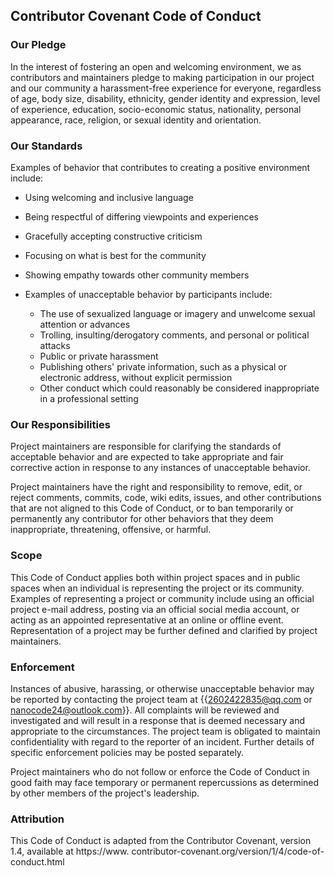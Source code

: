 ## Contributor Covenant Code of Conduct
### Our Pledge
In the interest of fostering an open and welcoming environment, we as contributors and maintainers pledge to making 
participation in our project and our community a harassment-free experience for everyone, regardless of age, body 
size, disability, ethnicity, gender identity and expression, level of experience, education, socio-economic status, 
nationality, personal appearance, race, religion, or sexual identity and orientation.   

### Our Standards
Examples of behavior that contributes to creating a positive environment include:

- Using welcoming and inclusive language
- Being respectful of differing viewpoints and experiences
- Gracefully accepting constructive criticism
- Focusing on what is best for the community
- Showing empathy towards other community members
- Examples of unacceptable behavior by participants include:

  - The use of sexualized language or imagery and unwelcome sexual attention or advances
  - Trolling, insulting/derogatory comments, and personal or political attacks
  - Public or private harassment
  - Publishing others' private information, such as a physical or electronic address, without explicit permission
  - Other conduct which could reasonably be considered inappropriate in a professional setting
  
### Our Responsibilities
Project maintainers are responsible for clarifying the standards of acceptable behavior and are expected to take 
appropriate and fair corrective action in response to any instances of unacceptable behavior.  

Project maintainers have the right and responsibility to remove, edit, or reject comments, commits, code, wiki edits,
issues, and other contributions that are not aligned to this Code of Conduct, or to ban temporarily or permanently 
any contributor for other behaviors that they deem inappropriate, threatening, offensive, or harmful.  

### Scope
This Code of Conduct applies both within project spaces and in public spaces when an individual is representing the 
project or its community. Examples of representing a project or community include using an official project e-mail 
address, posting via an official social media account, or acting as an appointed representative at an online or 
offline event. Representation of a project may be further defined and clarified by project maintainers.   
 
### Enforcement
Instances of abusive, harassing, or otherwise unacceptable behavior may be reported by contacting the project team 
at {{2602422835@qq.com or nanocode24@outlook.com}}. All complaints will be reviewed and investigated and will result in a response 
that is deemed 
necessary and appropriate to the circumstances. The project team is obligated to maintain confidentiality with 
regard to the reporter of an incident. Further details of specific enforcement policies may be posted separately.   

Project maintainers who do not follow or enforce the Code of Conduct in good faith may face temporary or permanent 
repercussions as determined by other members of the project's leadership. 

### Attribution
This Code of Conduct is adapted from the Contributor Covenant, version 1.4, available at https://www.
contributor-covenant.org/version/1/4/code-of-conduct.html 